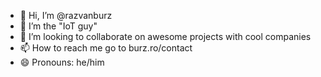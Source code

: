 - 👋 Hi, I’m @razvanburz
- 👀 I’m the "IoT guy"
- 💞️ I’m looking to collaborate on awesome projects with cool companies
- 📫 How to reach me go to burz.ro/contact
- 😄 Pronouns: he/him
